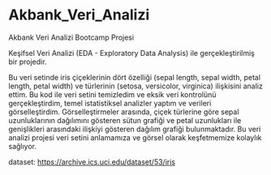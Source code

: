 # Akbank_Veri_Analizi
Akbank Veri Analizi Bootcamp Projesi

Keşifsel Veri Analizi (EDA - Exploratory Data Analysis) ile gerçekleştirilmiş bir projedir.

Bu veri setinde iris çiçeklerinin dört özelliği (sepal length, sepal width, petal length, petal width) ve türlerinin (setosa, versicolor, virginica) ilişkisini analiz ettim. 
Bu kod ile veri setini temizledim ve eksik veri kontrolünü gerçekleştirdim, temel istatistiksel analizler yaptım ve verileri görselleştirdim. Görselleştirmeler arasında, çiçek türlerine göre sepal uzunluklarının dağılımını gösteren sütun grafiği ve petal uzunlukları ile genişlikleri arasındaki ilişkiyi gösteren dağılım grafiği bulunmaktadır. Bu veri analizi projesi veri setini anlamamıza ve görsel olarak keşfetmemize kolaylık sağlıyor.

dataset: https://archive.ics.uci.edu/dataset/53/iris
